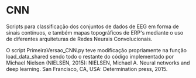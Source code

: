 # CNN
Scripts para classificação dos conjuntos de dados de EEG em forma de sinais contínuos, e também mapas topográficos de ERP's mediante o uso de diferentes arquiteturas de Redes Neurais Convolucionais. 

O script PrimeiraVersao_CNN.py teve modificação propriamente na função load_data_shared sendo todo o restante do código implementado por Michael Nielsen (NIELSEN, 2015): NIELSEN, Michael A. Neural networks and deep learning. San Francisco, CA, USA: Determination press, 2015. 
